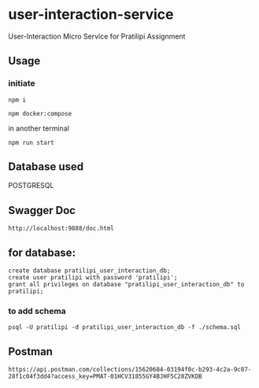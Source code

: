 # user-interaction-service
User-Interaction Micro Service for Pratilipi Assignment

## Usage
### initiate
```
npm i
```
```
npm docker:compose
```
in another terminal
```
npm run start
```

## Database used
POSTGRESQL

## Swagger Doc
```
http://localhost:9888/doc.html
```

## for database:
```
create database pratilipi_user_interaction_db;
create user pratilipi with password 'pratilipi';
grant all privileges on database "pratilipi_user_interaction_db" to pratilipi;
```
### to add schema
```
psql -U pratilipi -d pratilipi_user_interaction_db -f ./schema.sql
```

## Postman
```
https://api.postman.com/collections/15620684-03194f0c-b293-4c2a-9c87-28f1c04f3dd4?access_key=PMAT-01HCV31855GY4BJHF5C28ZVKDB
```